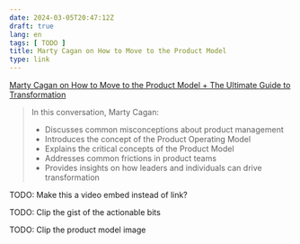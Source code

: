 ```yaml
---
date: 2024-03-05T20:47:12Z
draft: true
lang: en
tags: [ TODO ]
title: Marty Cagan on How to Move to the Product Model
type: link
---
```


[Marty Cagan on How to Move to the Product Model + The Ultimate Guide to Transformation](https://www.news.aakashg.com/p/transformed-product-operating-model-marty-cagan)

> In this conversation, Marty Cagan:
>
> * Discusses common misconceptions about product management
> * Introduces the concept of the Product Operating Model
> * Explains the critical concepts of the Product Model
> * Addresses common frictions in product teams
> * Provides insights on how leaders and individuals can drive transformation



TODO: Make this a video embed instead of link?

TODO: Clip the gist of the actionable bits

TODO: Clip the product model image
